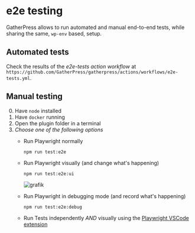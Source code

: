 # e2e testing

GatherPress allows to run automated and manual end-to-end tests, while sharing the same, `wp-env` based, setup.

## Automated tests 

Check the results of the _e2e-tests action workflow_ at  `https://github.com/GatherPress/gatherpress/actions/workflows/e2e-tests.yml`.

## Manual testing

0. Have `node` installed
1. Have `docker` running
2. Open the plugin folder in a terminal
3. _Choose one of the following options_
   - Run Playwright normally
      ```
      npm run test:e2e
      ```
       
   - Run Playwright visually (and change what's happening)
      ```
      npm run test:e2e:ui
      ```
      ![grafik](https://github.com/user-attachments/assets/1627dff7-363e-447e-9981-adac610ac888)
       
   - Run Playwright in debugging mode (and record what's happening)
      ```
      npm run test:e2e:debug
      ```
   - Run Tests independently _AND_ visually using the [Playwright VSCode extension](https://playwright.dev/docs/getting-started-vscode)